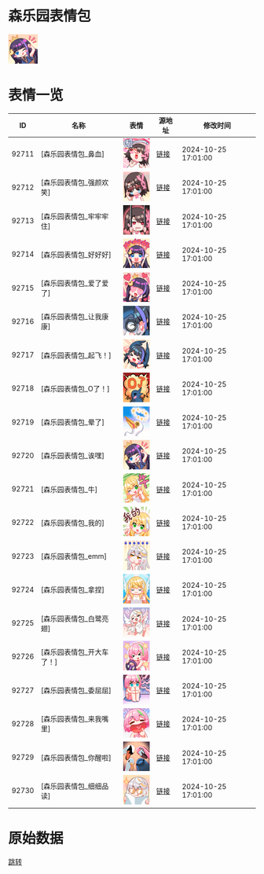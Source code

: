 # 森乐园表情包

<img src="./cover.png" height="60" alt="cover" />

# 表情一览

|ID|名称|表情|源地址|修改时间|
|----|----|----|----|----|
|92711|[森乐园表情包_鼻血]|<img src="./pic/092711_%5B森乐园表情包_鼻血%5D.png" height="60" alt="鼻血"/>|[链接](https://i0.hdslb.com/bfs/garb/f25a1f8e45b3a28a5d37badc7526186d5fa443b7.png)|2024-10-25 17:01:00|
|92712|[森乐园表情包_强颜欢笑]|<img src="./pic/092712_%5B森乐园表情包_强颜欢笑%5D.png" height="60" alt="强颜欢笑"/>|[链接](https://i0.hdslb.com/bfs/garb/e28e03ae446105be2f53978fcbb2052db1d5219f.png)|2024-10-25 17:01:00|
|92713|[森乐园表情包_牢牢牢住]|<img src="./pic/092713_%5B森乐园表情包_牢牢牢住%5D.png" height="60" alt="牢牢牢住"/>|[链接](https://i0.hdslb.com/bfs/garb/5cdbcff3409a99e2d4752bddae7a8fc685e12638.png)|2024-10-25 17:01:00|
|92714|[森乐园表情包_好好好]|<img src="./pic/092714_%5B森乐园表情包_好好好%5D.png" height="60" alt="好好好"/>|[链接](https://i0.hdslb.com/bfs/garb/87807c18dad131c31f13b1596097ed3645f5de72.png)|2024-10-25 17:01:00|
|92715|[森乐园表情包_爱了爱了]|<img src="./pic/092715_%5B森乐园表情包_爱了爱了%5D.png" height="60" alt="爱了爱了"/>|[链接](https://i0.hdslb.com/bfs/garb/998db34513fc0d6834e36edbca3d9200b6607b3a.png)|2024-10-25 17:01:00|
|92716|[森乐园表情包_让我康康]|<img src="./pic/092716_%5B森乐园表情包_让我康康%5D.png" height="60" alt="让我康康"/>|[链接](https://i0.hdslb.com/bfs/garb/b354e9591a5893b532ee5fe89083535e7aeff977.png)|2024-10-25 17:01:00|
|92717|[森乐园表情包_起飞！]|<img src="./pic/092717_%5B森乐园表情包_起飞！%5D.png" height="60" alt="起飞！"/>|[链接](https://i0.hdslb.com/bfs/garb/cb24cbb6372a17976617a25f5d37cce2ef20848e.png)|2024-10-25 17:01:00|
|92718|[森乐园表情包_O了！]|<img src="./pic/092718_%5B森乐园表情包_O了！%5D.png" height="60" alt="O了！"/>|[链接](https://i0.hdslb.com/bfs/garb/7191e8be6604776c5625b0fd3e9bf85915c0a415.png)|2024-10-25 17:01:00|
|92719|[森乐园表情包_晕了]|<img src="./pic/092719_%5B森乐园表情包_晕了%5D.png" height="60" alt="晕了"/>|[链接](https://i0.hdslb.com/bfs/garb/6cc63305f62ed60b822a617fc60e0f1983575bc1.png)|2024-10-25 17:01:00|
|92720|[森乐园表情包_诶嘿]|<img src="./pic/092720_%5B森乐园表情包_诶嘿%5D.png" height="60" alt="诶嘿"/>|[链接](https://i0.hdslb.com/bfs/garb/463fae89ac70db6018a58ff336e8b770f21c417d.png)|2024-10-25 17:01:00|
|92721|[森乐园表情包_牛]|<img src="./pic/092721_%5B森乐园表情包_牛%5D.png" height="60" alt="牛"/>|[链接](https://i0.hdslb.com/bfs/garb/59baef7702064f458cdad71b4cb3ef7d8ebbb714.png)|2024-10-25 17:01:00|
|92722|[森乐园表情包_我的]|<img src="./pic/092722_%5B森乐园表情包_我的%5D.png" height="60" alt="我的"/>|[链接](https://i0.hdslb.com/bfs/garb/8cb89f56bb35b6bec3bfea2403b7d35a196f4961.png)|2024-10-25 17:01:00|
|92723|[森乐园表情包_emm]|<img src="./pic/092723_%5B森乐园表情包_emm%5D.png" height="60" alt="emm"/>|[链接](https://i0.hdslb.com/bfs/garb/cf02ab67ce7ef6ecd7d5859fa6e928484c7e6a17.png)|2024-10-25 17:01:00|
|92724|[森乐园表情包_拿捏]|<img src="./pic/092724_%5B森乐园表情包_拿捏%5D.png" height="60" alt="拿捏"/>|[链接](https://i0.hdslb.com/bfs/garb/cf950f236dfa1efd3337f5b6da8e6f3df5421200.png)|2024-10-25 17:01:00|
|92725|[森乐园表情包_白鹭亮翅]|<img src="./pic/092725_%5B森乐园表情包_白鹭亮翅%5D.png" height="60" alt="白鹭亮翅"/>|[链接](https://i0.hdslb.com/bfs/garb/341390f1b2fd81c2db599d324db39ca5981e0ee1.png)|2024-10-25 17:01:00|
|92726|[森乐园表情包_开大车了！]|<img src="./pic/092726_%5B森乐园表情包_开大车了！%5D.png" height="60" alt="开大车了！"/>|[链接](https://i0.hdslb.com/bfs/garb/f42e9432c282a7378f71281745aa0197fe252a7e.png)|2024-10-25 17:01:00|
|92727|[森乐园表情包_委屈屈]|<img src="./pic/092727_%5B森乐园表情包_委屈屈%5D.png" height="60" alt="委屈屈"/>|[链接](https://i0.hdslb.com/bfs/garb/9d558ee3a2406bbd2ac1476adedcae52c3ce6cab.png)|2024-10-25 17:01:00|
|92728|[森乐园表情包_来我嘴里]|<img src="./pic/092728_%5B森乐园表情包_来我嘴里%5D.png" height="60" alt="来我嘴里"/>|[链接](https://i0.hdslb.com/bfs/garb/f8ebacd334e2758bf4cbb34113a410fe76731796.png)|2024-10-25 17:01:00|
|92729|[森乐园表情包_你醒啦]|<img src="./pic/092729_%5B森乐园表情包_你醒啦%5D.png" height="60" alt="你醒啦"/>|[链接](https://i0.hdslb.com/bfs/garb/130a6ea13301fcdaa197a68b9569cc9913e6132d.png)|2024-10-25 17:01:00|
|92730|[森乐园表情包_细细品读]|<img src="./pic/092730_%5B森乐园表情包_细细品读%5D.png" height="60" alt="细细品读"/>|[链接](https://i0.hdslb.com/bfs/garb/5711e4b63ed69d5dff19e4a31e4dc510facd9940.png)|2024-10-25 17:01:00|

# 原始数据

[跳转](./raw.json)

